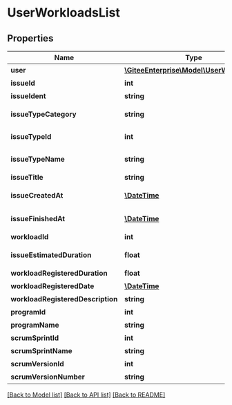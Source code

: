 # UserWorkloadsList

## Properties
Name | Type | Description | Notes
------------ | ------------- | ------------- | -------------
**user** | [**\GiteeEnterprise\Model\UserWithRemark**](UserWithRemark.md) | 用户 | [optional] 
**issueId** | **int** | 工作项ID | [optional] 
**issueIdent** | **string** | 工作项ident | [optional] 
**issueTypeCategory** | **string** | 工作项类型属性 | [optional] 
**issueTypeId** | **int** | 工作项类型ID | [optional] 
**issueTypeName** | **string** | 工作项类型名称 | [optional] 
**issueTitle** | **string** | 工作项标题 | [optional] 
**issueCreatedAt** | [**\DateTime**](\DateTime.md) | 工作项创建时间 | [optional] 
**issueFinishedAt** | [**\DateTime**](\DateTime.md) | 工作项完成时间 | [optional] 
**workloadId** | **int** | 工时ID | [optional] 
**issueEstimatedDuration** | **float** | 工作项预计工时 | [optional] 
**workloadRegisteredDuration** | **float** | 登记工时 | [optional] 
**workloadRegisteredDate** | [**\DateTime**](\DateTime.md) | 登记日期 | [optional] 
**workloadRegisteredDescription** | **string** | 登记内容 | [optional] 
**programId** | **int** | 项目ID | [optional] 
**programName** | **string** | 项目名称 | [optional] 
**scrumSprintId** | **int** | 迭代ID | [optional] 
**scrumSprintName** | **string** | 迭代名称 | [optional] 
**scrumVersionId** | **int** | 版本ID | [optional] 
**scrumVersionNumber** | **string** | 版本号 | [optional] 

[[Back to Model list]](../../README.md#documentation-for-models) [[Back to API list]](../../README.md#documentation-for-api-endpoints) [[Back to README]](../../README.md)


